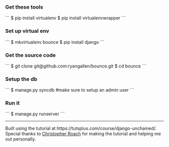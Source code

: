 <h3>Get these tools</h3>
```
$ pip install virtualenv
$ pip install virtualenvwrapper
```

<h3>Set up virtual env</h3>
```
$ mkvirtualenv bounce
$ pip install django
```

<h3>Get the source code</h3>
```
$ git clone git@github.com:ryangallen/bounce.git
$ cd bounce
```

<h3>Setup the db</h3>
```
$ manage.py syncdb     #make sure to setup an admin user
```

<h3>Run it</h3>
```
$ manage.py runserver
```
<hr>
<p>Built using the tutorial at https://tutsplus.com/course/django-unchained/. Special thanks to <a href="https://github.com/croach">Christopher Roach</a> for making the tutorial and helping me out personally.</p>
